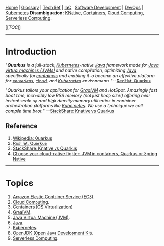 [Home](/Slalom-LLC/Slalom-Consulting) | [Glossary](/Glossary) | [Tech Ref](/Tech-Ref) | [IaC](/Tech-Ref/Software-Development/DevOps-\(Development-and-IT-Operations\)/IaC-\(Infrastructure-as-Code\)) | [Software Development](/Tech-Ref/Software-Development) | [DevOps](/Tech-Ref/Software-Development/DevOps-\(Development-and-IT-Operations\)) | [Kubernetes](/Tech-Ref/Virtualization/Containers-\(OS-Virtualization\)/Kubernetes)
**Disambiguation:** [KNative](/Tech-Ref/Virtualization/Containers-\(OS-Virtualization\)/Kubernetes/Knative), [Containers](/Tech-Ref/Virtualization/Containers-\(OS-Virtualization\)), [Cloud Computing](/Tech-Ref/Software-Development/Cloud-Computing), [Serverless Computing](/Tech-Ref/Software-Development/Serverless-Computing).

[[_TOC_]]

---
# Introduction
"_***Quarkus*** is a full-stack, [Kubernetes](/Tech-Ref/Virtualization/Containers-\(OS-Virtualization\)/Kubernetes)-native [Java](/Tech-Ref/Software-Development/Java) framework made for [Java virtual machines (JVMs)](/Tech-Ref/Software-Development/Java/JRE-\(Java-Runtime-Environment\)/JVM-\(Java-Virtual-Machine\)) and native compilation, optimizing [Java](/Tech-Ref/Software-Development/Java) specifically for [containers](/Tech-Ref/Virtualization/Containers-\(OS-Virtualization\)) and enabling it to become an effective platform for [serverless](/Tech-Ref/Software-Development/Serverless-Computing), [cloud](/Tech-Ref/Software-Development/Cloud-Computing), and [Kubernetes](/Tech-Ref/Virtualization/Containers-\(OS-Virtualization\)/Kubernetes) environments._"--[RedHat: Quarkus](https://www.redhat.com/en/topics/cloud-native-apps/what-is-quarkus)

"_Quarkus tailors your application for [GraalVM](/Tech-Ref/Software-Development/DevOps-\(Development-and-IT-Operations\)/GraalVM) and HotSpot. Amazingly fast boot time, incredibly low RSS memory (not just heap size!) offering near instant scale up and high density memory utilization in container orchestration platforms like [Kubernetes](/Tech-Ref/Virtualization/Containers-\(OS-Virtualization\)/Kubernetes). We use a technique we call compile time boot._" --[StackShare: Knative vs Quarkus](https://stackshare.io/stackups/knative-vs-quarkus)

## Reference
1. [Wikipedia: Quarkus](https://en.wikipedia.org/wiki/Quarkus)
1. [RedHat: Quarkus](https://www.redhat.com/en/topics/cloud-native-apps/what-is-quarkus)
1. [StackShare: Knative vs Quarkus](https://stackshare.io/stackups/knative-vs-quarkus)
1. [Choose your cloud-native fighter: JVM in containers, Quarkus or Spring Native](https://bell-sw.com/announcements/2021/05/20/choose-your-cloud-native-fighter-jvm-in-containers-quarkus-or-spring-native/)

---
# Topics
1. [Amazon Elastic Container Service (ECS)](/Tech-Ref/AWS-\(Amazon-Web-Services\)/Amazon-ECS-\(Elastic-Container-Service\)).
1. [Cloud Computing](/Tech-Ref/Software-Development/Cloud-Computing).
1. [Containers (OS Virtualization)](/Tech-Ref/Virtualization/Containers-\(OS-Virtualization\)).
1. [GraalVM](/Tech-Ref/Software-Development/DevOps-\(Development-and-IT-Operations\)/GraalVM).
1. [Java Virtual Machine (JVM)](/Tech-Ref/Software-Development/Java/JRE-\(Java-Runtime-Environment\)/JVM-\(Java-Virtual-Machine\)).
1. [Java](/Tech-Ref/Software-Development/Java).
1. [Kubernetes](/Tech-Ref/Virtualization/Containers-\(OS-Virtualization\)/Kubernetes).
1. [OpenJDK (Open Java Development Kit)](/Tech-Ref/Software-Development/Java/OpenJDK-\(Open-Java-Development-Kit\)).
1. [Serverless Computing](/Tech-Ref/Software-Development/Serverless-Computing).
